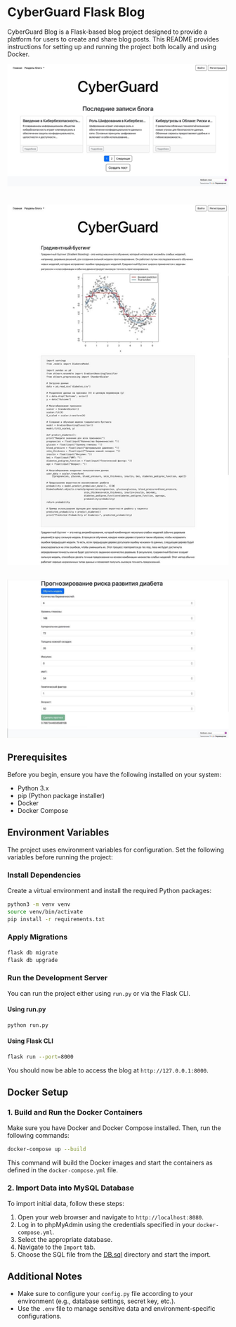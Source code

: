 # CyberGuard Flask Blog

CyberGuard Blog is a Flask-based blog project designed to provide a platform for users to create and share blog posts. This README provides instructions for setting up and running the project both locally and using Docker.

![img.png](app/static/readme1.jpg)
#
![img_1.png](app/static/readme2.jpg)
## 
![img_2.png](app/static/readme3.jpg)

## Prerequisites

Before you begin, ensure you have the following installed on your system:

- Python 3.x
- pip (Python package installer)
- Docker
- Docker Compose

## Environment Variables

The project uses environment variables for configuration. Set the following variables before running the project:

### Install Dependencies

Create a virtual environment and install the required Python packages:

```sh
python3 -m venv venv
source venv/bin/activate
pip install -r requirements.txt
```

### Apply Migrations

```sh
flask db migrate
flask db upgrade
```

### Run the Development Server

You can run the project either using `run.py` or via the Flask CLI.

#### Using run.py

```sh
python run.py
```

#### Using Flask CLI

```sh
flask run --port=8000
```

You should now be able to access the blog at `http://127.0.0.1:8000`.

## Docker Setup

### 1. Build and Run the Docker Containers

Make sure you have Docker and Docker Compose installed. Then, run the following commands:

```sh
docker-compose up --build
```

This command will build the Docker images and start the containers as defined in the `docker-compose.yml` file.

### 2. Import Data into MySQL Database

To import initial data, follow these steps:

1. Open your web browser and navigate to `http://localhost:8080`.
2. Log in to phpMyAdmin using the credentials specified in your `docker-compose.yml`.
3. Select the appropriate database.
4. Navigate to the `Import` tab.
5. Choose the SQL file from the [DB.sql](DB.sql) directory and start the import.

## Additional Notes

- Make sure to configure your `config.py` file according to your environment (e.g., database settings, secret key, etc.).
- Use the `.env` file to manage sensitive data and environment-specific configurations.